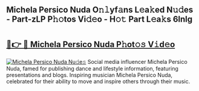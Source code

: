 ## Michela Persico Nuda O𝚗𝚕yf𝚊ns L𝚎a𝚔ed N𝚞𝚍es - Part-zLP P𝚑𝚘tos Vi𝚍𝚎o - H𝚘𝚝 Part L𝚎a𝚔s 6lnlg

# <h2><a href="http://kfdb43r.oniu.top/?m=Michela+Persico+Nuda">🔗👉 🔴 Michela Persico Nuda P𝚑ot𝚘𝚜 V𝚒d𝚎o</a></h2>

[![Michela Persico Nuda Nu𝚍e𝚜](https://i.imgur.com/0qMVB7G.gif)](http://kfdb43r.oniu.top/?m=Michela+Persico+Nuda)
Social media influencer Michela Persico Nuda, famed for publishing dance and lifestyle information, featuring presentations and blogs. Inspiring musician Michela Persico Nuda, celebrated for their ability to move and inspire others through their music.  
